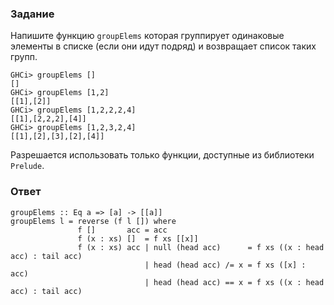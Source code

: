 ### Задание

Напишите функцию `groupElems` которая группирует одинаковые элементы в списке (если они идут подряд) и возвращает список таких групп.

```
GHCi> groupElems []
[]
GHCi> groupElems [1,2]
[[1],[2]]
GHCi> groupElems [1,2,2,2,4]
[[1],[2,2,2],[4]]
GHCi> groupElems [1,2,3,2,4]
[[1],[2],[3],[2],[4]]
```

Разрешается использовать только функции, доступные из библиотеки `Prelude`.

### Ответ

```
groupElems :: Eq a => [a] -> [[a]]
groupElems l = reverse (f l []) where
               f []       acc = acc
               f (x : xs) []  = f xs [[x]]
               f (x : xs) acc | null (head acc)      = f xs ((x : head acc) : tail acc)
                              | head (head acc) /= x = f xs ([x] : acc)
                              | head (head acc) == x = f xs ((x : head acc) : tail acc)
```